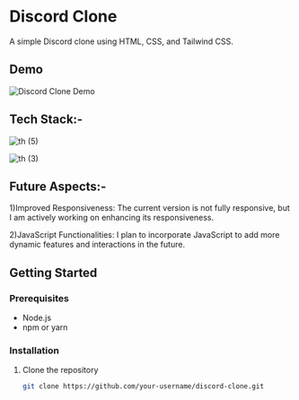# Discord Clone

A simple Discord clone using HTML, CSS, and Tailwind CSS.

## Demo

![Discord Clone Demo](link/to/demo.gif)


## Tech Stack:-
![th (5)](https://github.com/ShravanThakare/Discord-Clone/assets/108409480/98b5b24b-e907-4d6c-b837-7b50ffef20a3)

![th (3)](https://github.com/ShravanThakare/Discord-Clone/assets/108409480/5e76d12d-e9ac-465a-a2dd-63088787582b)


## Future Aspects:-
1)Improved Responsiveness: The current version is not fully responsive, but I am actively working on enhancing its responsiveness.

2)JavaScript Functionalities: I plan to incorporate JavaScript to add more dynamic features and interactions in the future.


## Getting Started

### Prerequisites

- Node.js
- npm or yarn

### Installation

1. Clone the repository
   ```bash
   git clone https://github.com/your-username/discord-clone.git

